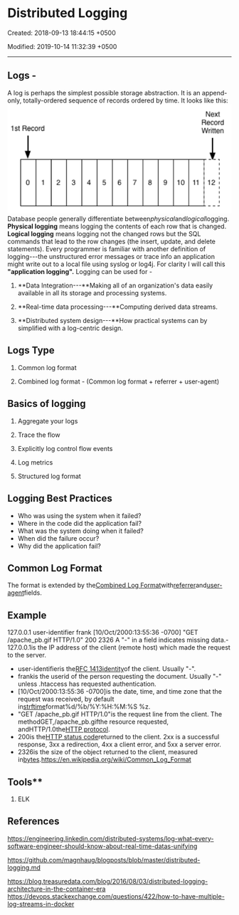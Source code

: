 # Distributed Logging

Created: 2018-09-13 18:44:15 +0500

Modified: 2019-10-14 11:32:39 +0500

---

## Logs -

A log is perhaps the simplest possible storage abstraction. It is an append-only, totally-ordered sequence of records ordered by time. It looks like this:
![image](media/Distributed-Logging-image1.png)
Database people generally differentiate between*physical*and*logical*logging. **Physical logging** means logging the contents of each row that is changed. **Logical logging** means logging not the changed rows but the SQL commands that lead to the row changes (the insert, update, and delete statements).
Every programmer is familiar with another definition of logging---the unstructured error messages or trace info an application might write out to a local file using syslog or log4j. For clarity I will call this **"application logging".**
Logging can be used for -

1.  **Data Integration---**Making all of an organization's data easily available in all its storage and processing systems.

2.  **Real-time data processing---**Computing derived data streams.

3.  **Distributed system design---**How practical systems can by simplified with a log-centric design.
## Logs Type

1.  Common log format

2.  Combined log format - (Common log format + referrer + user-agent)
## Basics of logging

1.  Aggregate your logs

2.  Trace the flow

3.  Explicitly log control flow events

4.  Log metrics

5.  Structured log format
## Logging Best Practices
-   Who was using the system when it failed?
-   Where in the code did the application fail?
-   What was the system doing when it failed?
-   When did the failure occur?
-   Why did the application fail?
## Common Log Format

The format is extended by the[Combined Log Format](https://en.wikipedia.org/w/index.php?title=Combined_Log_Format&action=edit&redlink=1)with[referrer](https://en.wikipedia.org/wiki/Referrer)and[user-agent](https://en.wikipedia.org/wiki/User-agent)fields.
## Example

127.0.0.1 user-identifier frank [10/Oct/2000:13:55:36 -0700] "GET /apache_pb.gif HTTP/1.0" 200 2326
A "-" in a field indicates missing data.-   127.0.0.1is the IP address of the client (remote host) which made the request to the server.
-   user-identifieris the[RFC 1413](https://tools.ietf.org/html/rfc1413)[identity](https://en.wikipedia.org/wiki/Ident_Protocol)of the client. Usually "-".
-   frankis the userid of the person requesting the document. Usually "-" unless .htaccess has requested authentication.
-   [10/Oct/2000:13:55:36 -0700]is the date, time, and time zone that the request was received, by default in[strftime](https://en.wikipedia.org/wiki/Strftime)format%d/%b/%Y:%H:%M:%S %z.
-   "GET /apache_pb.gif HTTP/1.0"is the request line from the client. The methodGET,/apache_pb.gifthe resource requested, andHTTP/1.0the[HTTP protocol](https://en.wikipedia.org/wiki/Hypertext_Transfer_Protocol).
-   200is the[HTTP status code](https://en.wikipedia.org/wiki/HTTP_status_code)returned to the client. 2xx is a successful response, 3xx a redirection, 4xx a client error, and 5xx a server error.
-   2326is the size of the object returned to the client, measured in[bytes](https://en.wikipedia.org/wiki/Byte).<https://en.wikipedia.org/wiki/Common_Log_Format>

## Tools**

1.  ELK
## References

<https://engineering.linkedin.com/distributed-systems/log-what-every-software-engineer-should-know-about-real-time-datas-unifying>

<https://github.com/magnhaug/blogposts/blob/master/distributed-logging.md>

<https://blog.treasuredata.com/blog/2016/08/03/distributed-logging-architecture-in-the-container-era>
<https://devops.stackexchange.com/questions/422/how-to-have-multiple-log-streams-in-docker>

